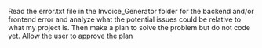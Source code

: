 Read the error.txt file in the Invoice_Generator folder for the backend and/or frontend error and analyze what the potential issues could be relative to what my project is. Then make a plan to solve the problem but do not code yet. Allow the user to approve the plan 